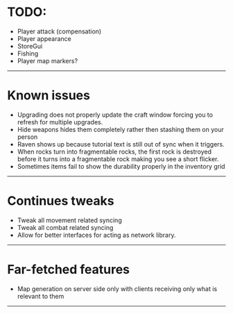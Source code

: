 ﻿# TODO:

- Player attack (compensation)
- Player appearance
- StoreGui
- Fishing
- Player map markers?

---

# Known issues 

- Upgrading does not properly update the craft window forcing you to refresh for multiple upgrades.
- Hide weapons hides them completely rather then stashing them on your person
- Raven shows up because tutorial text is still out of sync when it triggers.
- When rocks turn into fragmentable rocks, the first rock is destroyed before it turns into a fragmentable rock making you see a short flicker.
- Sometimes items fail to show the durability properly in the inventory grid

---

# Continues tweaks

- Tweak all movement related syncing
- Tweak all combat related syncing
- Allow for better interfaces for acting as network library.


---

# Far-fetched features

- Map generation on server side only with clients receiving only what is relevant to them


---
